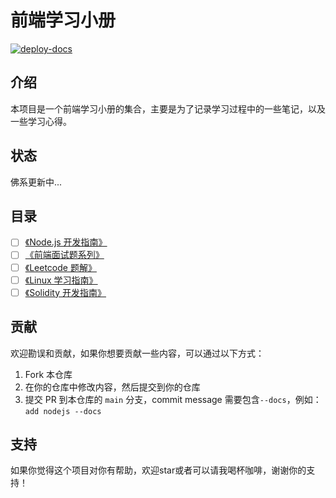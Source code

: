 # 前端学习小册

[![deploy-docs](https://github.com/aaronlamz/open-ebook/actions/workflows/deploy-docs.yml/badge.svg)](https://github.com/aaronlamz/open-ebook/actions/workflows/deploy-docs.yml)

## 介绍
本项目是一个前端学习小册的集合，主要是为了记录学习过程中的一些笔记，以及一些学习心得。

## 状态
佛系更新中...

## 目录
- [ ] [《Node.js 开发指南》](https://www.ultimate-kernel.fun/open-ebook/nodejs/)
- [ ] [《前端面试题系列》](https://www.ultimate-kernel.fun/open-ebook/interview/)
- [ ] [《Leetcode 题解》](https://www.ultimate-kernel.fun/open-ebook/leetcode/)
- [ ] [《Linux 学习指南》](https://www.ultimate-kernel.fun/open-ebook/linux/)
- [ ] [《Solidity 开发指南》](https://www.ultimate-kernel.fun/open-ebook/solidity/)

## 贡献
欢迎勘误和贡献，如果你想要贡献一些内容，可以通过以下方式：
1. Fork 本仓库
2. 在你的仓库中修改内容，然后提交到你的仓库
3. 提交 PR 到本仓库的 `main` 分支，commit message 需要包含`--docs`，例如：`add nodejs --docs`

## 支持
如果你觉得这个项目对你有帮助，欢迎star或者可以请我喝杯咖啡，谢谢你的支持！

